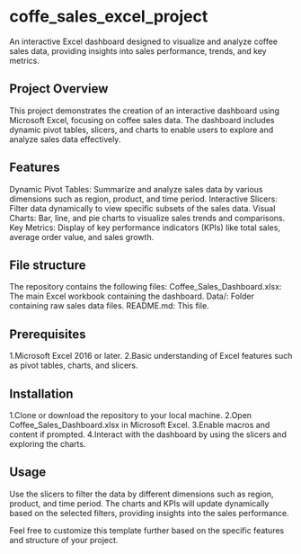 # coffe_sales_excel_project
An interactive Excel dashboard designed to visualize and analyze coffee sales data, providing insights into sales performance, trends, and key metrics.

## Project Overview
This project demonstrates the creation of an interactive dashboard using Microsoft Excel, focusing on coffee sales data. The dashboard includes dynamic pivot tables, slicers, and charts to enable users to explore and analyze sales data effectively.

## Features
Dynamic Pivot Tables: Summarize and analyze sales data by various dimensions such as region, product, and time period.
Interactive Slicers: Filter data dynamically to view specific subsets of the sales data.
Visual Charts: Bar, line, and pie charts to visualize sales trends and comparisons.
Key Metrics: Display of key performance indicators (KPIs) like total sales, average order value, and sales growth. 

## File structure
The repository contains the following files:
Coffee_Sales_Dashboard.xlsx: The main Excel workbook containing the dashboard.
Data/: Folder containing raw sales data files.
README.md: This file.

## Prerequisites
1.Microsoft Excel 2016 or later.
2.Basic understanding of Excel features such as pivot tables, charts, and slicers.

## Installation
1.Clone or download the repository to your local machine.
2.Open Coffee_Sales_Dashboard.xlsx in Microsoft Excel.
3.Enable macros and content if prompted.
4.Interact with the dashboard by using the slicers and exploring the charts.

## Usage
Use the slicers to filter the data by different dimensions such as region, product, and time period. The charts and KPIs will update dynamically based on the selected filters, providing insights into the sales performance.

Feel free to customize this template further based on the specific features and structure of your project.
